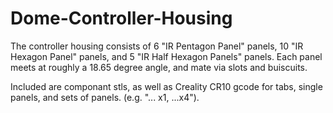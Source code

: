 # Dome-Controller-Housing

The controller housing consists of 6 "IR Pentagon Panel" panels, 10 "IR Hexagon Panel" panels, and 5 "IR Half Hexagon Panels" panels. Each panel meets at roughly a 18.65 degree angle, and mate via slots and buiscuits.

Included are componant stls, as well as Creality CR10 gcode for tabs, single panels, and sets of panels. (e.g. "... x1, ...x4").  
